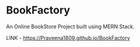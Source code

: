 # BookFactory

An Online BookStore Project built using MERN Stack.

LINK - https://Praveena1809.github.io/BookFactory
